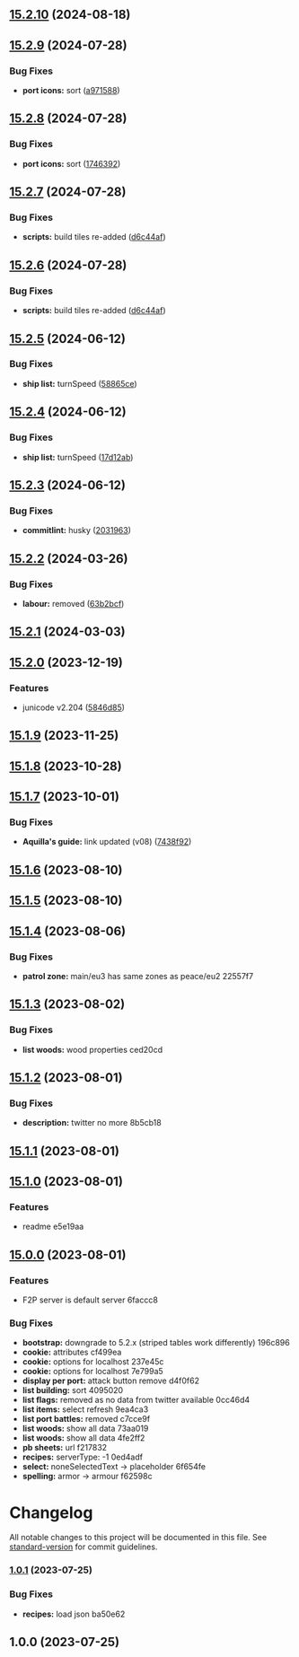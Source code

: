 

## [15.2.10](https://example.com///compare/v15.2.9...v15.2.10) (2024-08-18)

## [15.2.9](https://example.com///compare/v15.2.8...v15.2.9) (2024-07-28)


### Bug Fixes

* **port icons:** sort ([a971588](https://example.com///commit/a971588ab29b8273335ef163f98a94d0e3a4fce5))

## [15.2.8](https://example.com///compare/v15.2.7...v15.2.8) (2024-07-28)


### Bug Fixes

* **port icons:** sort ([1746392](https://example.com///commit/1746392a199a6cfc5cc5b90b78a0a4cfabd7ec16))

## [15.2.7](https://example.com///compare/v15.2.5...v15.2.7) (2024-07-28)


### Bug Fixes

* **scripts:** build tiles re-added ([d6c44af](https://example.com///commit/d6c44af26874e4249d07e9330e061c57681846dc))

## [15.2.6](https://example.com///compare/v15.2.5...v15.2.6) (2024-07-28)


### Bug Fixes

* **scripts:** build tiles re-added ([d6c44af](https://example.com///commit/d6c44af26874e4249d07e9330e061c57681846dc))

## [15.2.5](https://example.com///compare/v15.2.4...v15.2.5) (2024-06-12)


### Bug Fixes

* **ship list:** turnSpeed ([58865ce](https://example.com///commit/58865cefbb19a0b79aeaa1e6b7494081d3114e3b))

## [15.2.4](https://example.com///compare/v15.2.3...v15.2.4) (2024-06-12)


### Bug Fixes

* **ship list:** turnSpeed ([17d12ab](https://example.com///commit/17d12ab877239cb1c393841858b670c9cb5e8a17))

## [15.2.3](https://example.com///compare/v15.2.2...v15.2.3) (2024-06-12)


### Bug Fixes

* **commitlint:** husky ([2031963](https://example.com///commit/203196324b2c45c10b69dc0188ad288a59c91fb5))

## [15.2.2](https://example.com///compare/v15.2.1...v15.2.2) (2024-03-26)


### Bug Fixes

* **labour:** removed ([63b2bcf](https://example.com///commit/63b2bcf2b12ea263c431c619040a37a029a7344c))

## [15.2.1](https://example.com///compare/v15.2.0...v15.2.1) (2024-03-03)

## [15.2.0](https://example.com///compare/v15.1.9...v15.2.0) (2023-12-19)


### Features

* junicode v2.204 ([5846d85](https://example.com///commit/5846d854793261f3e832c2c711225bc76193e847))

## [15.1.9](https://example.com///compare/v15.1.8...v15.1.9) (2023-11-25)

## [15.1.8](https://example.com///compare/v15.1.7...v15.1.8) (2023-10-28)

## [15.1.7](https://example.com///compare/v15.1.6...v15.1.7) (2023-10-01)


### Bug Fixes

* **Aquilla's guide:** link updated (v08) ([7438f92](https://example.com///commit/7438f922d7160ce86395f5a8d5760d412807d063))

## [15.1.6](///compare/v15.1.5...v15.1.6) (2023-08-10)

## [15.1.5](///compare/v15.1.4...v15.1.5) (2023-08-10)

## [15.1.4](///compare/v15.1.3...v15.1.4) (2023-08-06)


### Bug Fixes

* **patrol zone:** main/eu3 has same zones as peace/eu2 22557f7

## [15.1.3](///compare/v15.1.2...v15.1.3) (2023-08-02)


### Bug Fixes

* **list woods:** wood properties ced20cd

## [15.1.2](///compare/v15.1.1...v15.1.2) (2023-08-01)


### Bug Fixes

* **description:** twitter no more 8b5cb18

## [15.1.1](///compare/v15.1.0...v15.1.1) (2023-08-01)

## [15.1.0](///compare/v15.0.0...v15.1.0) (2023-08-01)


### Features

* readme e5e19aa

## [15.0.0](///compare/v1.0.1...v15.0.0) (2023-08-01)


### Features

* F2P server is default server 6faccc8


### Bug Fixes

* **bootstrap:** downgrade to 5.2.x (striped tables work differently) 196c896
* **cookie:** attributes cf499ea
* **cookie:** options for localhost 237e45c
* **cookie:** options for localhost 7e799a5
* **display per port:** attack button remove d4f0f62
* **list building:** sort 4095020
* **list flags:** removed as no data from twitter available 0cc46d4
* **list items:** select refresh 9ea4ca3
* **list port battles:** removed c7cce9f
* **list woods:** show all data 73aa019
* **list woods:** show all data 4fe2ff2
* **pb sheets:** url f217832
* **recipes:** serverType: -1 0ed4adf
* **select:** noneSelectedText -> placeholder 6f654fe
* **spelling:** armor -> armour f62598c

# Changelog

All notable changes to this project will be documented in this file. See [standard-version](https://github.com/conventional-changelog/standard-version) for commit guidelines.

### [1.0.1](///compare/v1.0.0...v1.0.1) (2023-07-25)


### Bug Fixes

* **recipes:** load json ba50e62

## 1.0.0 (2023-07-25)
